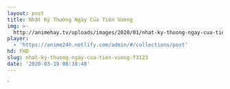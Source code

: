 ```yaml
---
layout: post
title: Nhật Ký Thường Ngày Của Tiên Vương
img: >-
  http://animehay.tv/uploads/images/2020/01/nhat-ky-thuong-ngay-cua-tien-vuong-thumbnail.jpg
player:
  - 'https://anime24h.netlify.com/admin/#/collections/post'
hd: FHD
slug: nhat-ky-thuong-ngay-cua-tien-vuong-f3123
date: '2020-03-19 08:38:48'
---
```







`